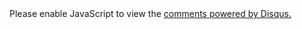 <div id="disqus_thread" style="display: block; width: 640px"></div>
<script>
var disqus_config = function () {
this.page.url = "http://build.fhir.org/hl7/v2-to-fhir/branches/master/ConceptMap-datatype-dr-to-period.html";  // Replace PAGE_URL with your page's canonical URL variable
this.page.identifier = "datatype-dr-to-period"; // Replace PAGE_IDENTIFIER with your page's unique identifier variable
};
(function() { // DON'T EDIT BELOW THIS LINE
var d = document, s = d.createElement('script');
s.src = 'https://v2-to-fhir.disqus.com/embed.js';
s.setAttribute('data-timestamp', +new Date());
(d.head || d.body).appendChild(s);
})();
</script>
<noscript>Please enable JavaScript to view the <a href="https://disqus.com/?ref_noscript">comments powered by Disqus.</a></noscript>
